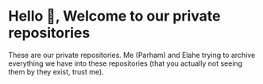 # Hello :wave:, Welcome to our private repositories

These are our private repositories. Me (Parham) and Elahe trying to archive everything we have into
these repositories (that you actually not seeing them by they exist, trust me).
